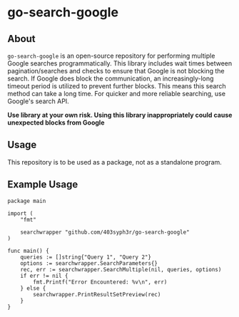 # go-search-google

## About
`go-search-google` is an open-source repository for performing multiple Google searches programmatically. This library includes wait times between pagination/searches and checks to ensure that Google is not blocking the search. If Google does block the communication, an increasingly-long timeout period is utilized to prevent further blocks. This means this search method can take a long time. For quicker and more reliable searching, use Google's search API.

**Use library at your own risk. Using this library inappropriately could cause unexpected blocks from Google**

## Usage
This repository is to be used as a package, not as a standalone program.

## Example Usage
```
package main

import (
	"fmt"

	searchwrapper "github.com/403syph3r/go-search-google"
)

func main() {
	queries := []string{"Query 1", "Query 2"}
	options := searchwrapper.SearchParameters{}
	rec, err := searchwrapper.SearchMultiple(nil, queries, options)
	if err != nil {
		fmt.Printf("Error Encountered: %v\n", err)
	} else {
		searchwrapper.PrintResultSetPreview(rec)
	}
}
```